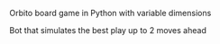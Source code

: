 Orbito board game in Python with variable dimensions 

Bot that simulates the best play up to 2 moves ahead
